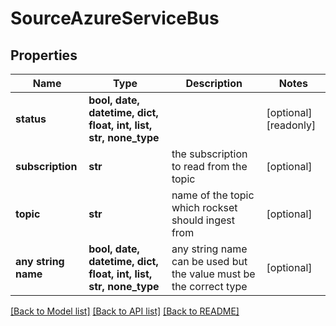 # SourceAzureServiceBus


## Properties
Name | Type | Description | Notes
------------ | ------------- | ------------- | -------------
**status** | **bool, date, datetime, dict, float, int, list, str, none_type** |  | [optional] [readonly] 
**subscription** | **str** | the subscription to read from the topic | [optional] 
**topic** | **str** | name of the topic which rockset should ingest from | [optional] 
**any string name** | **bool, date, datetime, dict, float, int, list, str, none_type** | any string name can be used but the value must be the correct type | [optional]

[[Back to Model list]](../README.md#documentation-for-models) [[Back to API list]](../README.md#documentation-for-api-endpoints) [[Back to README]](../README.md)


